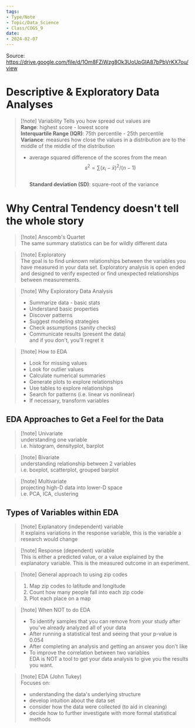 ```yaml
---
tags:
- Type/Note
- Topic/Data_Science
- Class/COGS_9
date:
- 2024-02-07
---
```

Source: https://drive.google.com/file/d/1Om8FZiWzg8Ok3UoUpGIA87bPbVrKX7ou/view  

# Descriptive & Exploratory Data Analyses  

> [!note] Variability Tells you how spread out values are  
> **Range**: highest score - lowest score  
> **Interquartile Range (IQR)**: 75th percentile - 25th percentile  
> **Variance**: measures how close the values in a distribution are to the middle of the middle of the distribution  
> - average squared difference of the scores from the mean  
> $$s^2=\sum(x_{i}-\bar{x})^2/(n-1)$$  
> **Standard deviation (SD)**: square-root of the variance  

# Why Central Tendency doesn't tell the whole story  

> [!note] Anscomb's Quartet  
> The same summary statistics can be for wildly different data  

> [!note] Exploratory  
> The goal is to find unknown relationships between the variables you have measured in your data set. Exploratory analysis is open ended and designed to verify expected or find unexpected relationships between measurements.  

> [!note] Why Exploratory Data Analysis  
> - Summarize data - basic stats  
> - Understand basic properties  
> - Discover patterns  
> - Suggest modeling strategies  
> - Check assumptions (sanity checks)  
> - Communicate results (present the data)  
> and if you don't, you'll regret it  

> [!note] How to EDA  
> - Look for missing values  
> - Look for outlier values  
> - Calculate numerical summaries  
> - Generate plots to explore relationships  
> - Use tables to explore relationships  
> - Search for patterns (i.e. linear vs nonlinear)  
> - If necessary, transform variables  

## EDA Approaches to Get a Feel for the Data  

> [!note] Univariate  
> understanding one variable  
> i.e. histogram, densityplot, barplot  

> [!note] Bivariate  
> understanding relationship between 2 variables  
> i.e. boxplot, scatterplot, grouped barplot  

> [!note] Multivariate  
> projecting high-D data into lower-D space  
> i.e. PCA, ICA, clustering  

## Types of Variables within EDA  

> [!note] Explanatory (independent) variable  
> It explains variations in the response variable, this is the variable a research would change  

> [!note] Response (dependent) variable  
> This is either a predicted value, or a value explained by the explanatory variable. This is the measured outcome in an experiment.  

> [!note] General approach to using zip codes  
> 1. Map zip codes to latitude and longitude  
> 2. Count how many people fall into each zip code  
> 3. Plot each place on a map  

> [!note] When NOT to do EDA  
> - To identify samples that you can remove from your study after you've already analyzed all of your data  
> - After running a statistical test and seeing that your p-value is 0.054  
> - After completing an analysis and getting an answer you don't like  
> - To improve the correlation between two variables  
> EDA is NOT a tool to get your data analysis to give you the results you want.  

> [!note] EDA (John Tukey)  
> Focuses on:  
> - understanding the data's underlying structure  
> - develop intuition about the data set  
> - consider how the data were collected (to aid in cleaning)  
> - decide how to further investigate with more formal statistical methods  
